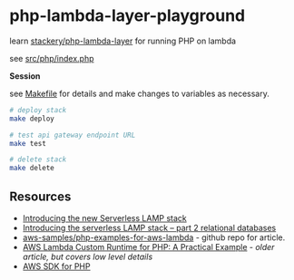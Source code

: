 # php-lambda-layer-playground

learn [stackery/php-lambda-layer](https://github.com/stackery/php-lambda-layer) for running PHP on lambda

see [src/php/index.php](src/php/index.php)

**Session**

see [Makefile](Makefile) for details and make changes to variables as necessary.

```sh
# deploy stack
make deploy

# test api gateway endpoint URL
make test

# delete stack
make delete

```

## Resources

* [Introducing the new Serverless LAMP stack](https://aws.amazon.com/blogs/compute/introducing-the-new-serverless-lamp-stack/)
* [Introducing the serverless LAMP stack – part 2 relational databases](https://aws.amazon.com/blogs/compute/introducing-the-serverless-lamp-stack-part-2-relational-databases/)
* [aws-samples/php-examples-for-aws-lambda](https://github.com/aws-samples/php-examples-for-aws-lambda) - github repo for article.
* [AWS Lambda Custom Runtime for PHP: A Practical Example](https://aws.amazon.com/blogs/apn/aws-lambda-custom-runtime-for-php-a-practical-example/) - *older article, but covers low level details*
* [AWS SDK for PHP](https://aws.amazon.com/sdk-for-php/)